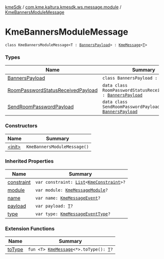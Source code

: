 [kmeSdk](../../index.md) / [com.kme.kaltura.kmesdk.ws.message.module](../index.md) / [KmeBannersModuleMessage](./index.md)

# KmeBannersModuleMessage

`class KmeBannersModuleMessage<T : `[`BannersPayload`](-banners-payload/index.md)`> : `[`KmeMessage`](../../com.kme.kaltura.kmesdk.ws.message/-kme-message/index.md)`<`[`T`](index.md#T)`>`

### Types

| Name | Summary |
|---|---|
| [BannersPayload](-banners-payload/index.md) | `class BannersPayload : `[`Payload`](../../com.kme.kaltura.kmesdk.ws.message/-kme-message/-payload/index.md) |
| [RoomPasswordStatusReceivedPayload](-room-password-status-received-payload/index.md) | `data class RoomPasswordStatusReceivedPayload : `[`BannersPayload`](-banners-payload/index.md) |
| [SendRoomPasswordPayload](-send-room-password-payload/index.md) | `data class SendRoomPasswordPayload : `[`BannersPayload`](-banners-payload/index.md) |

### Constructors

| Name | Summary |
|---|---|
| [&lt;init&gt;](-init-.md) | `KmeBannersModuleMessage()` |

### Inherited Properties

| Name | Summary |
|---|---|
| [constraint](../../com.kme.kaltura.kmesdk.ws.message/-kme-message/constraint.md) | `var constraint: `[`List`](https://kotlinlang.org/api/latest/jvm/stdlib/kotlin.collections/-list/index.html)`<`[`KmeConstraint`](../../com.kme.kaltura.kmesdk.ws.message.type/-kme-constraint/index.md)`>?` |
| [module](../../com.kme.kaltura.kmesdk.ws.message/-kme-message/module.md) | `var module: `[`KmeMessageModule`](../../com.kme.kaltura.kmesdk.ws.message/-kme-message-module/index.md)`?` |
| [name](../../com.kme.kaltura.kmesdk.ws.message/-kme-message/name.md) | `var name: `[`KmeMessageEvent`](../../com.kme.kaltura.kmesdk.ws.message/-kme-message-event/index.md)`?` |
| [payload](../../com.kme.kaltura.kmesdk.ws.message/-kme-message/payload.md) | `var payload: `[`T`](../../com.kme.kaltura.kmesdk.ws.message/-kme-message/index.md#T)`?` |
| [type](../../com.kme.kaltura.kmesdk.ws.message/-kme-message/type.md) | `var type: `[`KmeMessageEventType`](../../com.kme.kaltura.kmesdk.ws.message/-kme-message-event-type/index.md)`?` |

### Extension Functions

| Name | Summary |
|---|---|
| [toType](../../com.kme.kaltura.kmesdk/to-type.md) | `fun <T> `[`KmeMessage`](../../com.kme.kaltura.kmesdk.ws.message/-kme-message/index.md)`<*>.toType(): `[`T`](../../com.kme.kaltura.kmesdk/to-type.md#T)`?` |
